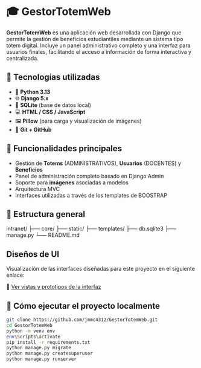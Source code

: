 # 🎓 GestorTotemWeb

**GestorTotemWeb** es una aplicación web desarrollada con Django que permite la gestión de beneficios estudiantiles mediante un sistema tipo tótem digital. Incluye un panel administrativo completo y una interfaz para usuarios finales, facilitando el acceso a información de forma interactiva y centralizada.

## 🧰 Tecnologías utilizadas

- 🐍 **Python 3.13**
- 🌐 **Django 5.x**
- 💾 **SQLite** (base de datos local)
- 💻 **HTML / CSS / JavaScript**
- 🖼️ **Pillow** (para carga y visualización de imágenes)
- 🔧 **Git + GitHub**

## 🎯 Funcionalidades principales

- Gestión de **Totems** (ADMINISTRATIVOS), **Usuarios** (DOCENTES) y **Beneficios**
- Panel de administración completo basado en Django Admin
- Soporte para **imágenes** asociadas a modelos
- Arquitectura MVC
- Interfaces utilizadas a través de los templates de BOOSTRAP

## 📂 Estructura general

intranet/
├── core/
├── static/
├── templates/
├── db.sqlite3
├── manage.py
└── README.md


## Diseños de UI

Visualización de las interfaces diseñadas para este proyecto en el siguiente enlace:

🔗 [Ver vistas y prototipos de la interfaz](https://inacapmailcl-my.sharepoint.com/:f:/g/personal/jose_munoz206_inacapmail_cl/EiOHxnc2ajJMreK9xmfrXRQB_Zu1_O5HkHn6o1jgJ8BfJg?e=mAijtU)


## 🚀 Cómo ejecutar el proyecto localmente

```bash
git clone https://github.com/jmmc4312/GestorTotemWeb.git
cd GestorTotemWeb
python -m venv env
env\Scripts\activate
pip install -r requirements.txt
python manage.py migrate
python manage.py createsuperuser
python manage.py runserver
